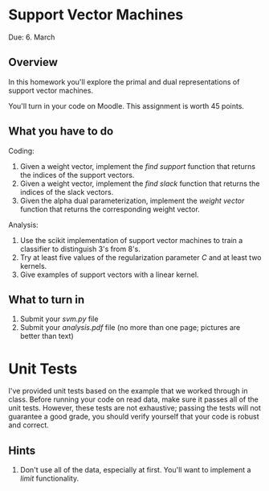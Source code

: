 Support Vector Machines
=

Due: 6. March

Overview
--------

In this homework you'll explore the primal and dual representations of support
vector machines.

You'll turn in your code on Moodle.  This assignment is worth 45
points.

What you have to do
----

Coding:
1.  Given a weight vector, implement the *find support* function that returns the indices of the support vectors.
1.  Given a weight vector, implement the *find slack* function that returns the indices of the slack vectors.
1.  Given the alpha dual parameterization, implement the *weight vector* function that returns the corresponding weight vector.

Analysis:
1.  Use the scikit implementation of support vector machines to train a classifier to distinguish 3's from 8's.
1.  Try at least five values of the regularization parameter _C_ and at least two kernels.
1.  Give examples of support vectors with a linear kernel.

What to turn in
-

1.  Submit your _svm.py_ file
1.  Submit your _analysis.pdf_ file (no more than one page; pictures
    are better than text)

Unit Tests
=

I've provided unit tests based on the example that we worked through in class.
Before running your code on read data, make sure it passes all of the unit
tests.  However, these tests are not exhaustive; passing the tests will not
guarantee a good grade, you should verify yourself that your code is robust and
correct.


Hints
-

1.  Don't use all of the data, especially at first.  You'll want to implement a _limit_ functionality.
